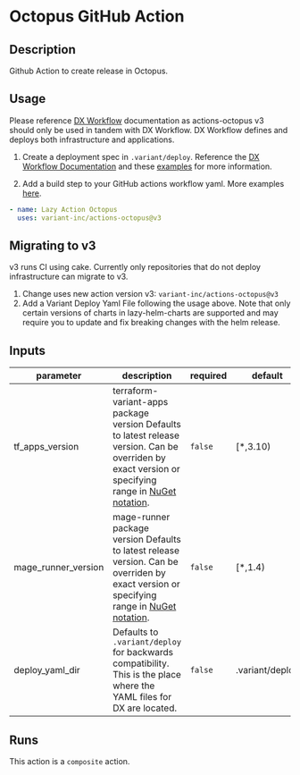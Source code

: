 # Octopus GitHub Action

<!-- markdownlint-disable line-length -->
<!-- action-docs-description -->
## Description

Github Action to create release in Octopus.

## Usage

Please reference
[DX Workflow](https://backstage.apps.ops-drivevariant.com/docs/default/Component/dx-docs)
documentation as actions-octopus v3 should only be used in tandem with DX Workflow.
DX Workflow defines and deploys both infrastructure and applications.

1. Create a deployment spec in `.variant/deploy`. Reference the
  [DX Workflow Documentation](https://backstage.apps.ops-drivevariant.com/docs/default/Component/dx-docs/Getting-Started/Tutorials/)
  and these [examples](https://backstage.apps.ops-drivevariant.com/docs/default/Component/dx-docs/dx-requirements/#more-examples)
  for more information.

2. Add a build step to your GitHub actions workflow yaml. More examples
  [here](https://backstage.apps.ops-drivevariant.com/docs/default/Component/dx-docs/Getting-Started/Github/Github-Actions/#examples-of-github-actions-that-the-dx-workflow-supports).

```yaml
- name: Lazy Action Octopus
  uses: variant-inc/actions-octopus@v3
```

## Migrating to v3

v3 runs CI using cake. Currently only repositories that do not deploy
infrastructure can migrate to v3.

1. Change uses new action version v3: `variant-inc/actions-octopus@v3`
2. Add a Variant Deploy Yaml File following the usage above.
  Note that only certain versions of charts in lazy-helm-charts are supported
  and may require you to update and fix breaking changes with
  the helm release.
<!-- action-docs-description -->

<!-- markdownlint-disable line-length -->
<!-- action-docs-inputs -->
## Inputs

| parameter | description | required | default |
| --- | --- | --- | --- |
| tf_apps_version | terraform-variant-apps package version Defaults to latest release version. Can be overriden by exact version or specifying range in [NuGet notation](https://learn.microsoft.com/en-us/nuget/concepts/package-versioning).  | `false` | [*,3.10) |
| mage_runner_version | mage-runner package version Defaults to latest release version. Can be overriden by exact version or specifying range in [NuGet notation](https://learn.microsoft.com/en-us/nuget/concepts/package-versioning).  | `false` | [*,1.4) |
| deploy_yaml_dir | Defaults to `.variant/deploy` for backwards compatibility. This is the place where the YAML files for DX are located.  | `false` | .variant/deploy |
<!-- action-docs-inputs -->
<!-- markdownlint-enable line-length -->

<!-- action-docs-outputs -->

<!-- action-docs-outputs -->

<!-- action-docs-runs -->
## Runs

This action is a `composite` action.
<!-- action-docs-runs -->
